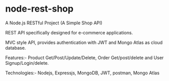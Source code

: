 # node-rest-shop
A Node.js RESTful Project (A Simple Shop API)

REST API specifically designed for e-commerce applications.

MVC style API, provides authentication with JWT and Mongo Atlas as cloud database.

Features:- Product Get/Post/Update/Delete, Order Get/post/delete and User Signup/Login/delete.

Technologies:- Nodejs, Expressjs, MongoDB, JWT, postman, Mongo Atlas
